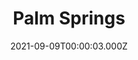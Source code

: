 ---
title: "Palm Springs"
year: 2020
date: 2021-09-09T00:00:03.000Z
permalink: /almanac/movies/2021-09-09-palm-springs/index.html
link: https://letterboxd.com/rknightuk/film/palm-springs-2020/1/
rating: 3
tmdbid: 587792
---